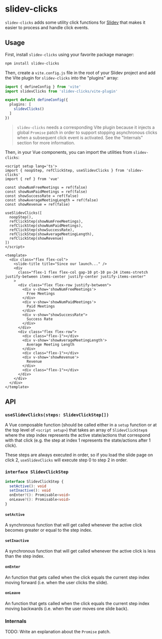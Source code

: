 # slidev-clicks

`slidev-clicks` adds some utility click functions for [Slidev](https://sli.dev) that makes it easier to process and handle click events.

## Usage

First, install `slidev-clicks` using your favorite package manager:

```sh
npm install slidev-clicks
```

Then, create a `vite.config.js` file in the root of your Slidev project and add the Vite plugin for `slidev-clicks` into the "plugins" array:

```typescript
import { defineConfig } from 'vite'
import slidevClicks from 'slidev-clicks/vite-plugin'

export default defineConfig({
  plugins: [
    slidevClicks()
  ]
})
```

> `slidev-clicks` needs a corresponding Vite plugin because it injects a global `Promise` patch in order to support stopping asynchronous clicks when a subsequent click event is activated. See the "Internals" section for more information.

Then, in your Vue components, you can import the utilities from `slidev-clicks`:

```vue
<script setup lang='ts'>
import { noopStep, refClickStep, useSlidevClicks } from 'slidev-clicks'
import { ref } from 'vue'

const showNumFreeMeetings = ref(false)
const showNumPaidMeetings = ref(false)
const showSuccessRate = ref(false)
const showAverageMeetingLength = ref(false)
const showRevenue = ref(false)

useSlidevClicks([
  noopStep(),
  refClickStep(showNumFreeMeetings),
  refClickStep(showNumPaidMeetings),
  refClickStep(showSuccessRate),
  refClickStep(showAverageMeetingLength),
  refClickStep(showRevenue)
])
</script>

<template>
  <div class="flex flex-col">
    <slide-title title="Since our launch..." />
    <div
      class="flex-1 flex flex-col gap-10 pt-10 px-24 items-stretch justify-between items-center justify-center justify-items-center"
    >
      <div class="flex flex-row justify-between">
        <div v-show='showNumFreeMeetings'>
          Free Meetings
        </div>
        <div v-show='showNumPaidMeetings'>
          Paid Meetings
        </div>
        <div v-show="showSuccessRate">
          Success Rate
        </div>
      </div>
      <div class="flex flex-row">
        <div class="flex-1"></div>
        <div v-show='showAverageMeetingLength'>
          Average Meeting Length
        </div>
        <div class="flex-1"></div>
        <div v-show='showRevenue'>
          Revenue
        </div>
        <div class="flex-1"></div>
      </div>
    </div>
  </div>
</template>
```

## API

### `useSlidevClicks(steps: SlidevClickStep[])`

A Vue composable function (should be called either in a `setup` function or at the top level of `<script setup>`) that takes an array of `SlidevClickStep`s where the step index represents the active state/actions that correspond with that click (e.g. the step at index 1 represents the state/actions after 1 click).

These steps are always executed in order, so if you load the slide page on click 2, `useSlidevClicks` will execute step 0 to step 2 in order.

### `interface SlidevClickStep`

```typescript
interface SlidevClickStep {
  setActive(): void
  setInactive(): void
  onEnter?(): Promisable<void>
  onLeave?(): Promisable<void>
}
```

#### `setActive`

A synchronous function that will get called whenever the active click becomes greater or equal to the step index.

#### `setInactive`

A synchronous function that will get called whenever the active click is less than the step index.

#### `onEnter`

An function that gets called when the click equals the current step index moving forward (i.e. when the user clicks the slide).

#### `onLeave`

An function that gets called when the click equals the current step index moving backwards (i.e. when the user moves one slide back).

### Internals

TODO: Write an explanation about the `Promise` patch.
